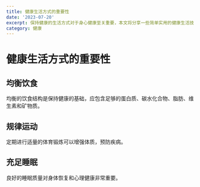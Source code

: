 ```yaml
---
title: 健康生活方式的重要性
date: '2023-07-20'
excerpt: 保持健康的生活方式对于身心健康至关重要，本文将分享一些简单实用的健康生活技巧。
category: 健康
---
```

# 健康生活方式的重要性

## 均衡饮食
均衡的饮食结构是保持健康的基础，应包含足够的蛋白质、碳水化合物、脂肪、维生素和矿物质。

## 规律运动
定期进行适量的体育锻炼可以增强体质，预防疾病。

## 充足睡眠
良好的睡眠质量对身体恢复和心理健康非常重要。
